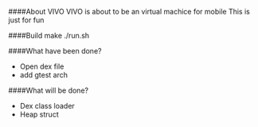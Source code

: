####About VIVO 
VIVO is about to be an virtual machice for mobile
This is just for fun

####Build
    make
    ./run.sh

####What have been done?

 - Open dex file
 - add gtest arch 

####What will be done?

 - Dex class loader
 - Heap struct

